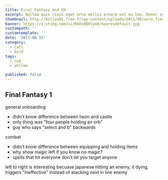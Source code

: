 ```yaml
---
title: Final Fantasy and UX
excerpt: Nullam quis risus eget urna mollis ornare vel eu leo. Donec sed odio dui. Sed posuere consectetur est at lobortis. Duis mollis, est non commodo luctus, nisi erat porttitor ligula, eget lacinia odio sem nec elit.
thumbnail: http://billou95.free.fr/wp-content/uploads/2011/06/scrn_finalFantasyVI-04.gif
banner: https://i.ytimg.com/vi/0GUsB8Hlyo0/maxresdefault.jpg
custompath: ''
customtemplate: ''
date: '2017-08-15'
category: 
  - cats
  - bird
tags:
  - red
  - yellow

published: false
---
```


## Final Fantasy 1

general onboarding
- didn't know difference between twon and castle
- only thing was "four people holding an orb"
- guy who says "select and b" backwards

combat
- didn't know difference between equipping and holding items
- why show magic left if you know no magic?
- spells that hit everyone don't let you target anyone

left to right is interesting becuase japanese
hitting an enemy, it dying, triggers "ineffective" instead of atacking next in line enemy
